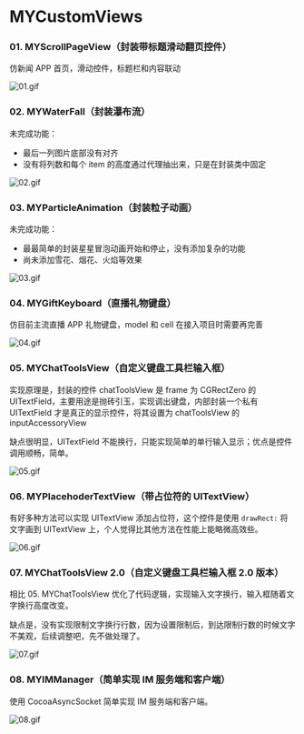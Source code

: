 # MYCustomViews


### 01. MYScrollPageView（封装带标题滑动翻页控件）

仿新闻 APP 首页，滑动控件，标题栏和内容联动

![01.gif](https://github.com/Mayan29/MYCustomViews/blob/master/DATA/01.gif)


### 02. MYWaterFall（封装瀑布流）

未完成功能：

- 最后一列图片底部没有对齐
- 没有将列数和每个 item 的高度通过代理抽出来，只是在封装类中固定

![02.gif](https://github.com/Mayan29/MYCustomViews/blob/master/DATA/02.gif)


### 03. MYParticleAnimation（封装粒子动画）

未完成功能：

- 最最简单的封装星星冒泡动画开始和停止，没有添加复杂的功能
- 尚未添加雪花、烟花、火焰等效果

![03.gif](https://github.com/Mayan29/MYCustomViews/blob/master/DATA/03.gif)


### 04. MYGiftKeyboard（直播礼物键盘）

仿目前主流直播 APP 礼物键盘，model 和 cell 在接入项目时需要再完善

![04.gif](https://github.com/Mayan29/MYCustomViews/blob/master/DATA/04.gif)

### 05. MYChatToolsView（自定义键盘工具栏输入框）

实现原理是，封装的控件 chatToolsView 是 frame 为 CGRectZero 的 UITextField，主要用途是抛砖引玉，实现调出键盘，内部封装一个私有 UITextField 才是真正的显示控件，将其设置为 chatToolsView 的 inputAccessoryView

缺点很明显，UITextField 不能换行，只能实现简单的单行输入显示；优点是控件调用顺畅，简单。

![05.gif](https://github.com/Mayan29/MYCustomViews/blob/master/DATA/05.gif)

### 06. MYPlacehoderTextView（带占位符的 UITextView）

有好多种方法可以实现 UITextView 添加占位符，这个控件是使用 `drawRect:` 将文字画到 UITextView 上，个人觉得比其他方法在性能上能略微高效些。

![06.gif](https://github.com/Mayan29/MYCustomViews/blob/master/DATA/06.gif)

### 07. MYChatToolsView 2.0（自定义键盘工具栏输入框 2.0 版本）

相比 05. MYChatToolsView 优化了代码逻辑，实现输入文字换行，输入框随着文字换行高度改变。

缺点是，没有实现限制文字换行行数，因为设置限制后，到达限制行数的时候文字不美观，后续调整吧，先不做处理了。

![07.gif](https://github.com/Mayan29/MYCustomViews/blob/master/DATA/07.gif)

### 08. MYIMManager（简单实现 IM 服务端和客户端）

使用 CocoaAsyncSocket 简单实现 IM 服务端和客户端。

![08.gif](https://github.com/Mayan29/MYCustomViews/blob/master/DATA/08.gif)